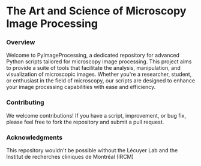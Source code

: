 The Art and Science of Microscopy Image Processing
===========

### Overview
Welcome to PyImageProcessing, a dedicated repository for advanced Python scripts tailored for microscopy image processing. This project aims to provide a suite of tools that facilitate the analysis, manipulation, and visualization of microscopic images. Whether you're a researcher, student, or enthusiast in the field of microscopy, our scripts are designed to enhance your image processing capabilities with ease and efficiency.

### Contributing
We welcome contributions! If you have a script, improvement, or bug fix, please feel free to fork the repository and submit a pull request.

### Acknowledgments
This repository wouldn't be possible without the Lécuyer Lab and the Institut de recherches cliniques de Montréal (IRCM) 

